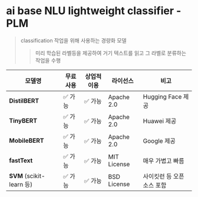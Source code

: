 # ai base NLU lightweight classifier - PLM

> classification 작업을 위해 사용하는 경량화 모델
>
> > 미리 학습된 라벨등을 제공하여 거기 텍스트를 읽고 그 라벨로 분류하는 작업을 수행

| 모델명                    | 무료 사용 | 상업적 이용 | 라이선스    | 비고                      |
| ------------------------- | --------- | ----------- | ----------- | ------------------------- |
| **DistilBERT**            | ✅ 가능   | ✅ 가능     | Apache 2.0  | Hugging Face 제공         |
| **TinyBERT**              | ✅ 가능   | ✅ 가능     | Apache 2.0  | Huawei 제공               |
| **MobileBERT**            | ✅ 가능   | ✅ 가능     | Apache 2.0  | Google 제공               |
| **fastText**              | ✅ 가능   | ✅ 가능     | MIT License | 매우 가볍고 빠름          |
| **SVM** (scikit-learn 등) | ✅ 가능   | ✅ 가능     | BSD License | 사이킷런 등 오픈소스 포함 |
